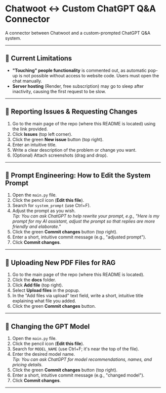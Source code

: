 # Chatwoot ↔️ Custom ChatGPT Q&A Connector

A connector between Chatwoot and a custom-prompted ChatGPT Q&A system.

---

## 🚧 Current Limitations

- **"Touching" people functionality** is commented out, as automatic pop-up is not possible without access to website code. Users must open the chat manually.
- **Server hosting** (Render, free subscription) may go to sleep after inactivity, causing the first request to be slow.

---

## 🐞 Reporting Issues & Requesting Changes

1. Go to the main page of the repo (where this README is located) using the link provided.
2. Click **Issues** (top left corner).
3. Click the green **New issue** button (top right).
4. Enter an intuitive title.
5. Write a clear description of the problem or change you want.
6. (Optional) Attach screenshots (drag and drop).

---

## 📝 Prompt Engineering: How to Edit the System Prompt

1. Open the `main.py` file.
2. Click the pencil icon (**Edit this file**).
3. Search for `system_prompt` (use Ctrl+F).
4. Adjust the prompt as you wish.  
   *Tip: You can ask ChatGPT to help rewrite your prompt, e.g., "Here is my prompt for my AI assistant, adjust the prompt so that replies are more friendly and elaborate."*
5. Click the green **Commit changes** button (top right).
6. Enter a short, intuitive commit message (e.g., "adjusted prompt").
7. Click **Commit changes**.

---

## 📄 Uploading New PDF Files for RAG

1. Go to the main page of the repo (where this README is located).
2. Click the **docs** folder.
3. Click **Add file** (top right).
4. Select **Upload files** in the popup.
5. In the "Add files via upload" text field, write a short, intuitive title explaining what file you added.
6. Click the green **Commit changes** button.

---

## 🤖 Changing the GPT Model

1. Open the `main.py` file.
2. Click the pencil icon (**Edit this file**).
3. Search for `MODEL_NAME` (use Ctrl+F; it's near the top of the file).
4. Enter the desired model name.  
   *Tip: You can ask ChatGPT for model recommendations, names, and pricing details.*
5. Click the green **Commit changes** button (top right).
6. Enter a short, intuitive commit message (e.g., "changed model").
7. Click **Commit changes**.

---